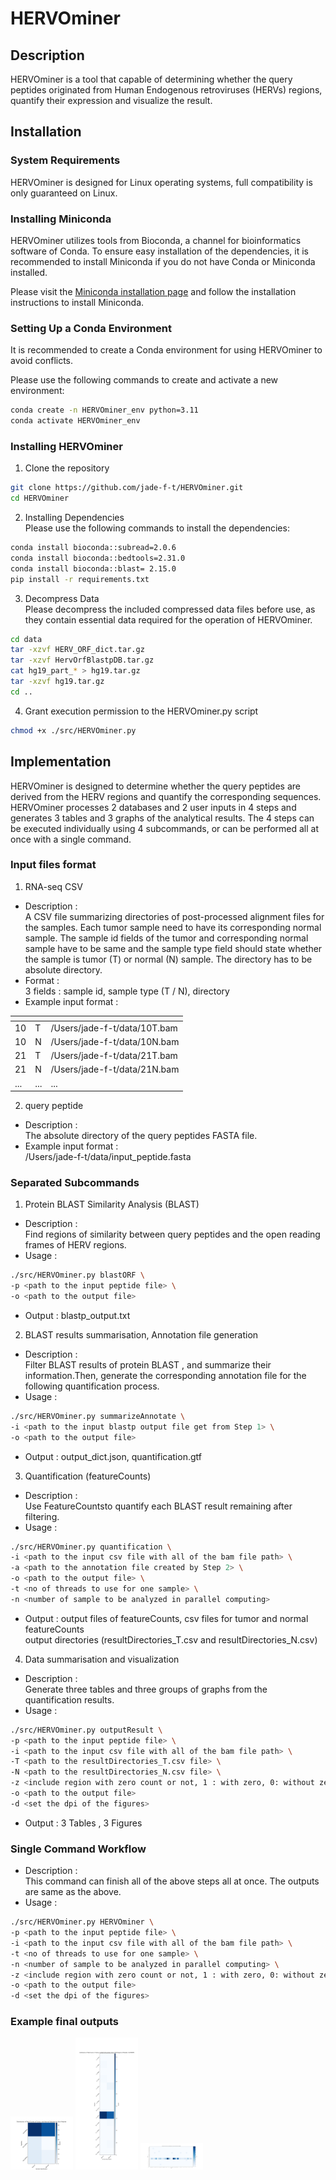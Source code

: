 # HERVOminer

## Description
HERVOminer is a tool that capable of determining whether the query peptides originated from Human Endogenous retroviruses (HERVs) regions, quantify their expression and visualize the result.

## Installation

### System Requirements
HERVOminer is designed for Linux operating systems, full compatibility is only guaranteed on Linux.

### Installing Miniconda

HERVOminer utilizes tools from Bioconda, a channel for bioinformatics software of Conda. To ensure easy installation of the dependencies, it is recommended to install Miniconda if you do not have Conda or Miniconda installed. 

Please visit the [Miniconda installation page](https://docs.conda.io/projects/miniconda/en/latest/miniconda-install.html) and follow the installation instructions to install Miniconda.

### Setting Up a Conda Environment
It is recommended to create a Conda environment for using HERVOminer to avoid conflicts. 

Please use the following commands to create and activate a new environment:

```bash
conda create -n HERVOminer_env python=3.11
conda activate HERVOminer_env
```

### Installing HERVOminer

1. Clone the repository
```bash
git clone https://github.com/jade-f-t/HERVOminer.git
cd HERVOminer
```

2. Installing Dependencies \
Please use the following commands to install the dependencies:

```bash
conda install bioconda::subread=2.0.6
conda install bioconda::bedtools=2.31.0
conda install bioconda::blast= 2.15.0
pip install -r requirements.txt
```

3. Decompress Data \
Please decompress the included compressed data files before use, as they contain essential data required for the operation of HERVOminer.

```bash
cd data 
tar -xzvf HERV_ORF_dict.tar.gz
tar -xzvf HervOrfBlastpDB.tar.gz
cat hg19_part_* > hg19.tar.gz
tar -xzvf hg19.tar.gz
cd ..
```

4. Grant execution permission to the HERVOminer.py script
```bash
chmod +x ./src/HERVOminer.py
```

## Implementation

HERVOminer is designed to determine whether the query peptides are derived from the HERV regions and quantify the corresponding sequences. HERVOminer processes 2 databases and 2 user inputs in 4 steps and generates 3 tables and 3 graphs of the analytical results. The 4 steps can be executed individually using 4 subcommands, or can be performed all at once with a single command.

### Input files format
1. RNA-seq CSV
- Description : \
A CSV file summarizing directories of post-processed alignment files for the samples.
Each tumor sample need to have its corresponding normal sample. The sample id fields of the tumor and corresponding normal sample have to be same and the sample type field should state whether the sample is tumor (T) or normal (N) sample. The directory has to be absolute directory.
- Format : \
3 fields : sample id, sample type (T / N), directory
- Example input format : 


| <!-- -->    | <!-- -->    | <!-- -->    |
|-------------|-------------|-------------|
| 10   | T   | /Users/jade-f-t/data/10T.bam   | 
| 10   | N   | /Users/jade-f-t/data/10N.bam   | 
| 21   | T   | /Users/jade-f-t/data/21T.bam   |
| 21   | N   | /Users/jade-f-t/data/21N.bam   |
| ...     | ...     | ...     |


2. query peptide 
- Description : \
The absolute directory of the query peptides FASTA file.
- Example input format : \
/Users/jade-f-t/data/input_peptide.fasta

### Separated Subcommands

1. Protein BLAST Similarity Analysis (BLAST)
- Description : \
Find regions of similarity between query peptides and the open reading frames of HERV regions. 
- Usage :
```bash
./src/HERVOminer.py blastORF \
-p <path to the input peptide file> \
-o <path to the output file>
```
- Output : blastp_output.txt

2. BLAST results summarisation, Annotation file generation
- Description : \
Filter BLAST results of protein BLAST , and summarize their information.Then, generate the corresponding annotation file for the following quantification process.
- Usage :
```bash
./src/HERVOminer.py summarizeAnnotate \
-i <path to the input blastp output file get from Step 1> \
-o <path to the output file>
```
- Output : output_dict.json, quantification.gtf

3. Quantification (featureCounts)
- Description : \
Use FeatureCountsto quantify each BLAST result remaining after filtering.
- Usage :
```bash
./src/HERVOminer.py quantification \
-i <path to the input csv file with all of the bam file path> \
-a <path to the annotation file created by Step 2> \
-o <path to the output file> \
-t <no of threads to use for one sample> \
-n <number of sample to be analyzed in parallel computing>
```
- Output : output files of featureCounts, csv files for tumor and normal featureCounts   
output directories (resultDirectories_T.csv and resultDirectories_N.csv)

4. Data summarisation and visualization
- Description : \
Generate three tables and three groups of graphs from the quantification results.
- Usage :
```bash
./src/HERVOminer.py outputResult \
-p <path to the input peptide file> \ 
-i <path to the input csv file with all of the bam file path> \ 
-T <path to the resultDirectories_T.csv file> \ 
-N <path to the resultDirectories_N.csv file> \ 
-z <include region with zero count or not, 1 : with zero, 0: without zero> \ 
-o <path to the output file>
-d <set the dpi of the figures>
```
- Output : 3 Tables , 3 Figures

### Single Command Workflow
- Description : \
This command can finish all of the above steps all at once. The outputs are same as the above.
- Usage :
```bash
./src/HERVOminer.py HERVOminer \
-p <path to the input peptide file> \ 
-i <path to the input csv file with all of the bam file path> \ 
-t <no of threads to use for one sample> \
-n <number of sample to be analyzed in parallel computing> \
-z <include region with zero count or not, 1 : with zero, 0: without zero> \ 
-o <path to the output file>
-d <set the dpi of the figures>
```

### Example final outputs
<p float="left">
  <img src="assets/Distribution_of_Total_Counts_in_Tumour_and_Normal_Samples_for_Each_Peptide.png" width="100" />
  <img src="assets/Distribution_of_Total_Counts_in_Tumour_and_Normal_Samples_Across_HERV_Regions_of_Peptide_1.png" width="100" /> 
  <img src="assets/Distribution_of_Total_Counts_Across_HERV_Regions_in_Each_Sample_for_Peptide_1.png" width="100" />
</p>
<!-- ![Distribution of Total Counts in Tumor and Normal Samples for Each Peptide](assets/)
![Distribution of Total Counts in Tumor and Normal Samples Across HERV Regions of Each Query Peptide]()
![Distribution of Total Counts Across HERV Regions in Each Sample for Peptide]()
 -->

